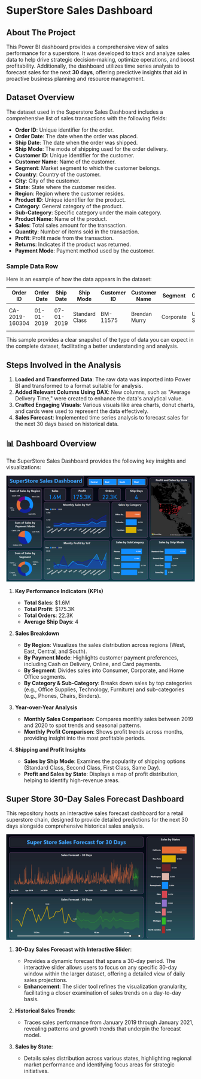# SuperStore Sales Dashboard


## About The Project
This Power BI dashboard provides a comprehensive view of sales performance for a superstore. It was developed to track and analyze sales data to help drive strategic decision-making, optimize operations, and boost profitability. Additionally, the dashboard utilizes time series analysis to forecast sales for the next **30 days**, offering predictive insights that aid in proactive business planning and resource management.



## Dataset Overview
The dataset used in the Superstore Sales Dashboard includes a comprehensive list of sales transactions with the following fields:

- **Order ID**: Unique identifier for the order.
- **Order Date**: The date when the order was placed.
- **Ship Date**: The date when the order was shipped.
- **Ship Mode**: The mode of shipping used for the order delivery.
- **Customer ID**: Unique identifier for the customer.
- **Customer Name**: Name of the customer.
- **Segment**: Market segment to which the customer belongs.
- **Country**: Country of the customer.
- **City**: City of the customer.
- **State**: State where the customer resides.
- **Region**: Region where the customer resides.
- **Product ID**: Unique identifier for the product.
- **Category**: General category of the product.
- **Sub-Category**: Specific category under the main category.
- **Product Name**: Name of the product.
- **Sales**: Total sales amount for the transaction.
- **Quantity**: Number of items sold in the transaction.
- **Profit**: Profit made from the transaction.
- **Returns**: Indicates if the product was returned.
- **Payment Mode**: Payment method used by the customer.

### Sample Data Row
Here is an example of how the data appears in the dataset:

| Order ID       | Order Date | Ship Date  | Ship Mode       | Customer ID | Customer Name  | Segment   | Country       | City          | State     | Region | Product ID        | Category  | Sub-Category | Product Name                                        | Sales | Quantity | Profit | Returns | Payment Mode |
|----------------|------------|------------|-----------------|-------------|----------------|-----------|---------------|---------------|-----------|--------|-------------------|-----------|--------------|----------------------------------------------------|-------|----------|--------|---------|--------------|
| CA-2019-160304 | 01-01-2019 | 07-01-2019 | Standard Class  | BM-11575    | Brendan Murry  | Corporate | United States | Gaithersburg  | Maryland  | East   | FUR-BO-10004709   | Furniture | Bookcases    | Bush Westfield Collection Bookcases/Medium Cherry | 73.94 | 1        | 28.27  | 0       | Online       |

This sample provides a clear snapshot of the type of data you can expect in the complete dataset, facilitating a better understanding and analysis.


## Steps Involved in the Analysis
1. **Loaded and Transformed Data**: The raw data was imported into Power BI and transformed to a format suitable for analysis.
2. **Added Relevant Columns Using DAX**: New columns, such as "Average Delivery Time," were created to enhance the data's analytical value.
3. **Crafted Engaging Visuals**: Various visuals like area charts, donut charts, and cards were used to represent the data effectively.
4. **Sales Forecast**: Implemented time series analysis to forecast sales for the next 30 days based on historical data.


## 📊 Dashboard Overview

The SuperStore Sales Dashboard provides the following key insights and visualizations:

![Alt text](https://github.com/Afzal1919/Power-BI-Projects/blob/main/SuperStore%20Sales%20Dashboard/Dashboard.png?raw=true)


1. **Key Performance Indicators (KPIs)**
   - **Total Sales**: $1.6M
   - **Total Profit**: $175.3K
   - **Total Orders**: 22.3K
   - **Average Ship Days**: 4

2. **Sales Breakdown**
   - **By Region**: Visualizes the sales distribution across regions (West, East, Central, and South).
   - **By Payment Mode**: Highlights customer payment preferences, including Cash on Delivery, Online, and Card payments.
   - **By Segment**: Divides sales into Consumer, Corporate, and Home Office segments.
   - **By Category & Sub-Category**: Breaks down sales by top categories (e.g., Office Supplies, Technology, Furniture) and sub-categories (e.g., Phones, Chairs, Binders).

3. **Year-over-Year Analysis**
   - **Monthly Sales Comparison**: Compares monthly sales between 2019 and 2020 to spot trends and seasonal patterns.
   - **Monthly Profit Comparison**: Shows profit trends across months, providing insight into the most profitable periods.

4. **Shipping and Profit Insights**
   - **Sales by Ship Mode**: Examines the popularity of shipping options (Standard Class, Second Class, First Class, Same Day).
   - **Profit and Sales by State**: Displays a map of profit distribution, helping to identify high-revenue areas.

## Super Store 30-Day Sales Forecast Dashboard

This repository hosts an interactive sales forecast dashboard for a retail superstore chain, designed to provide detailed predictions for the next 30 days alongside comprehensive historical sales analysis.


![Alt text](https://github.com/Afzal1919/Power-BI-Projects/blob/main/SuperStore%20Sales%20Dashboard/Forecasting.png?raw=true)

1. **30-Day Sales Forecast with Interactive Slider**:
   - Provides a dynamic forecast that spans a 30-day period. The interactive slider allows users to focus on any specific 30-day window within the larger dataset, offering a detailed view of daily sales projections.
   - **Enhancement**: The slider tool refines the visualization granularity, facilitating a closer examination of sales trends on a day-to-day basis.

2. **Historical Sales Trends**:
   - Traces sales performance from January 2019 through January 2021, revealing patterns and growth trends that underpin the forecast model.

3. **Sales by State**:
   - Details sales distribution across various states, highlighting regional market performance and identifying focus areas for strategic initiatives.

